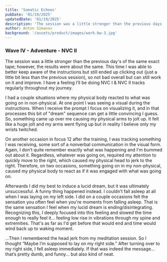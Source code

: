 ```yaml
---
title: 'Somatic Echoes'
pubDate: '01/19/2025'
updatedDate: '01/19/2025'
description: 'The session was a little stronger than the previous days of the same exact tape; however, the results were about the same. This time I was able to better keep aware of the instructions but still ended up clicking out (just a little bit less than the previous session), so not bad overall but can still work on it and improve. I have a feeling I’ll be doing NVC I & NVC II tracks regularly throughout my journey.'
author: Anton Simanov
background: '/assets/product/images/work-bw-3.jpg'
---
```


### Wave IV - Adventure - NVC II 

The session was a little stronger than the previous day's of the same exact tape; however, the results were about the same. This time I was able to better keep aware of the instructions but still ended up clicking out (just a little bit less than the previous session), so not bad overall but can still work on it and improve. I have a feeling I’ll be doing NVC I & NVC II tracks regularly throughout my journey. 

I had a couple situations where my physical body reacted to what was going on in non-physical. At one point I was seeing a visual during the instructions. When I receive the prompt I focus on visualizing it, and in that processes this bit of "dream" sequence can get a little convincing I guess. So, something came up over me causing my physical arms to jolt up. It felt like a huge jolt and my arms went flying up but in reality I believe only my wrists twitched. 

On another occasion in focus 12 after the training, I was tracking something I was receiving, some sort of a nonverbal communication in the visual form. Again, I don’t quite remember exactly what was happening and I'm bummed out about it. Regardless, whatever was going on, required my attention to quickly move to the right, which caused my physical head to jerk to the right. Therefore, on two occasions, something going on in my non-physical, caused my physical body to react as if it was engaged with what was going on.

Afterwards I did my best to induce a lucid dream, but it was ultimately unsuccessful. A funny thing happened instead. I couldn’t fall asleep at all when I was laying on my left side. I did on a couple occasions felt the sensation you often feel when you're moments from falling asleep. That is the same sensation I feel when my lucid dream is ending/disintegrating. Recognizing this, I deeply focused into this feeling and slowed the time enough to really feel it... feeling low rise in vibrations through my spine and extremities. That's as far as I'd get before that would end and time would wind back up to waking moment. 

...Then I remembered the head jerk from my meditation session. So I thought “Maybe I’m supposed to lay on my right side.” After turning over to my right side, I fell asleep immediately. If that was indeed the message… that’s pretty dumb, and funny... but also kind of neat. 
